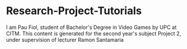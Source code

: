 # Research-Project-Tutorials
I am Pau Fiol, student of Bachelor's Degree in Video Games by UPC at CITM. This content is generated for the second year's subject Project 2, under supervision of lecturer Ramon Santamaria 
